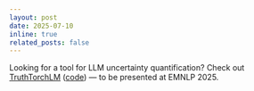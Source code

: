 ```yaml
---
layout: post
date: 2025-07-10
inline: true
related_posts: false
---
```


Looking for a tool for LLM uncertainty quantification? Check out [TruthTorchLM](https://arxiv.org/pdf/2507.08203) ([code](https://github.com/Ybakman/TruthTorchLM)) — to be presented at EMNLP 2025.